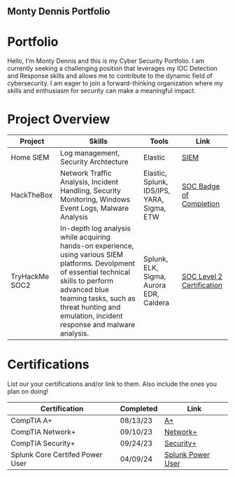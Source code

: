 ## Monty Dennis Portfolio

# Portfolio

Hello, I'm Monty Dennis and this is my Cyber Security Portfolio. I am currently seeking a challenging position that leverages my IOC Detection and Response skills and allows me to contribute to the dynamic field of cybersecurity. I am eager to join a forward-thinking organization where my skills and enthusiasm for security can make a meaningful impact.


# Project Overview 
|     Project     |                     Skills                |     Tools       |      Link       |
| --------------- |  ---------------------------------------- | --------------- | --------------- |
| Home SIEM |     Log management, Security Archtecture  |    Elastic      |  <a href="https://github.com/MontyD99/HomeLab">SIEM</a>   |
| HackTheBox      |  Network Traffic Analysis, Incident Handling, Security Monitoring, Windows Event Logs, Malware Analysis | Elastic, Splunk, IDS/IPS, YARA, Sigma, ETW | <a href="https://academy.hackthebox.com/achievement/badge/a40c9ec7-2f10-11ef-b18d-bea50ffe6cb4">SOC Badge of Completion<a/> |
| TryHackMe SOC2 | In-depth log analysis while acquiring hands-on experience, using various SIEM platforms. Devolpment of essential technical skills to perform advanced blue teaming tasks, such as threat hunting and emulation, incident response and malware analysis. | Splunk, ELK, Sigma, Aurora EDR, Caldera | <a href="https://tryhackme-certificates.s3-eu-west-1.amazonaws.com/THM-XGJNP1JYMT.png">SOC Level 2 Certification<a/> |



# Certifications 
List our your certifications and/or link to them. Also include the ones you plan on doing!

|     Certification               |               Completed                |       Link      |
| ------------------------------  | -------------------------------------- | ----------------
| CompTIA A+                      |                08/13/23                |   <a href="https://www.credly.com/badges/39799917-662b-4507-88da-26ad1325559a/public_url">A+<a/>              |
| CompTIA Network+                |                09/10/23                |   <a href="https://www.credly.com/badges/6d3fb183-2401-4198-bb11-77bce77de7dc/public_url">Network+</a>              |
| CompTIA Security+               |                09/24/23                |   <a href="https://www.credly.com/badges/401f7026-deac-4ad1-8e85-576e72b6d7a6/public_url">Security+</a>           |
| Splunk Core Certifed Power User |                04/09/24                |   <a href="https://www.credly.com/badges/13777852-ec79-4047-91b9-d846cd4c51a5/public_url">Splunk Power User</a>             |
